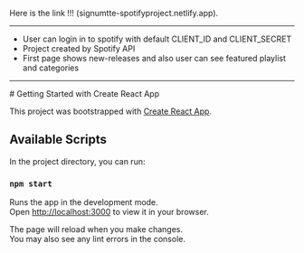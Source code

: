 Here is the link !!! (signumtte-spotifyproject.netlify.app).

<hr>

- User can login in to spotify with default CLIENT_ID and CLIENT_SECRET
- Project created by  Spotify API 
- First page shows new-releases and also user can see featured playlist and categories 

<hr>
# Getting Started with Create React App

This project was bootstrapped with [Create React App](https://github.com/facebook/create-react-app).

## Available Scripts

In the project directory, you can run:

### `npm start`

Runs the app in the development mode.\
Open [http://localhost:3000](http://localhost:3000) to view it in your browser.

The page will reload when you make changes.\
You may also see any lint errors in the console.

